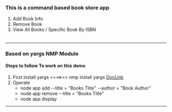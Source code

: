 ### This is a command based book store app

1. Add Book Info 
2. Remove Book 
3. View All Books / Specific Book By ISBN

###### 


*****************
### Based on yargs NMP Module 

#### Steps to follow To work on this demo 
1. First install yargs ====>>> nmp install yargs  [DocLink](https://www.npmjs.com/package/yargs) 
2. Operate 
   * node app add --title = "Books Title" --author = "Book Author" 
   * node app remove --title = "Books Title"  
   * node app display 
****************